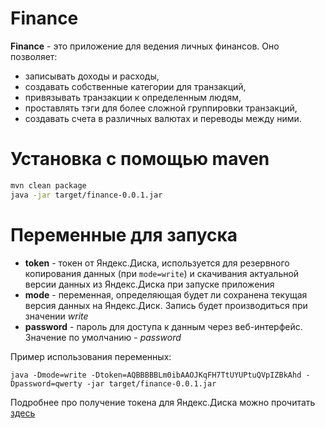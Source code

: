# Finance

**Finance** - это приложение для ведения личных финансов.
Оно позволяет:
- записывать доходы и расходы,
- создавать собственные категории для транзакций,
- привязывать транзакции к определенным людям,
- проставлять тэги для более сложной группировки транзакций,
- создавать счета в различных валютах и переводы между ними.

# Установка с помощью maven
```bash
mvn clean package
java -jar target/finance-0.0.1.jar
```

# Переменные для запуска
* **token** - токен от Яндекс.Диска, используется для резервного копирования данных (при ```mode=write```) и скачивания актуальной версии данных из Яндекс.Диска при запуске приложения
* **mode** - переменная, определяющая будет ли сохранена текущая версия данных на Яндекс.Диск. Запись будет производиться при значении *write*
* **password** - пароль для доступа к данным через веб-интерфейс. Значение по умолчанию - *password*

Пример использования переменных:
```
java -Dmode=write -Dtoken=AQBBBBBLm0ibAAOJKqFH7TtUYUPtuQVpIZBkAhd -Dpassword=qwerty -jar target/finance-0.0.1.jar
```
Подробнее про получение токена для Яндекс.Диска можно прочитать [здесь](https://tech.yandex.ru/disk/rest/)